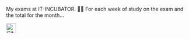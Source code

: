 My exams at IT-INCUBATOR. 👨‍🎓
For each week of study on the exam and the total for the month...

<img alt="GitHub commit activity" src="https://img.shields.io/github/commit-activity/y/tamga05/Exams_React?style=flat-square" height="27">
